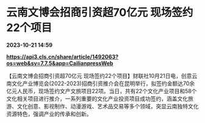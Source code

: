 # 云南文博会招商引资超70亿元 现场签约22个项目

**2023-10-21 14:59**

**https://api3.cls.cn/share/article/1492063?os=web&sv=7.7.5&app=CailianpressWeb**

【云南文博会招商引资超70亿元 现场签约22个项目】财联社10月21日电，创意云南文化产业博览会(2022-2023)招商引资推介会在昆明举行，拟签约金额达70余亿元人民币，现场签约文产文旅项目22项。当日，共有22个文化产业项目和58个文化相关项目进行推介，一系列重要的文化产业投资项目成功签约，涵盖文化旅游、文化创意、影视制作、动漫游戏、艺术品交易等多个领域，突显云南独特文化资源特色，强调产业的传承和创新。